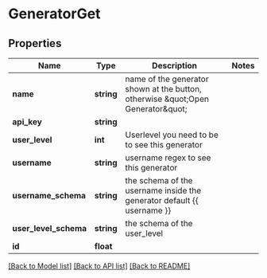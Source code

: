 # GeneratorGet

## Properties
Name | Type | Description | Notes
------------ | ------------- | ------------- | -------------
**name** | **string** | name of the generator shown at the button, otherwise \&quot;Open Generator\&quot; | 
**api_key** | **string** |  | 
**user_level** | **int** | Userlevel you need to be to see this generator | 
**username** | **string** | username regex to see this generator | 
**username_schema** | **string** | the schema of the username inside the generator default {{ username }} | 
**user_level_schema** | **string** | the schema of the user_level | 
**id** | **float** |  | 

[[Back to Model list]](../README.md#documentation-for-models) [[Back to API list]](../README.md#documentation-for-api-endpoints) [[Back to README]](../README.md)


